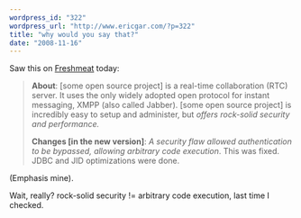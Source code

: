 ```yaml
---
wordpress_id: "322"
wordpress_url: "http://www.ericgar.com/?p=322"
title: "why would you say that?"
date: "2008-11-16"
---
```

Saw this on <a href="http://freshmeat.net/">Freshmeat</a> today:

<blockquote>
<strong>About</strong>: [some open source project] is a real-time collaboration (RTC) server. It uses the only widely adopted open protocol for instant messaging, XMPP (also called Jabber). [some open source project] is incredibly easy to setup and administer, but <em>offers rock-solid security and performance.</em>

<strong>Changes [in the new version]</strong>: <em>A security flaw allowed authentication to be bypassed, allowing arbitrary code execution</em>. This was fixed. JDBC and JID optimizations were done. 
</blockquote>

(Emphasis mine).

Wait, really? rock-solid security != arbitrary code execution, last time I checked.
